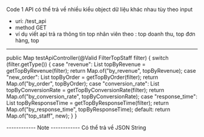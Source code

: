 Code 1 API có thể trả về nhiều kiểu object dữ liệu khác nhau tùy theo input

- uri: /test_api
- method GET
- ví dụ viết api trả ra thông tin top nhân viên theo : top doanh thu, top đơn hàng, top
------------
public Map testApiController(@Valid FilterTopStaff filter) {
    switch (filter.getType()) {
            case "revenue":
                List<TopByRevenue> topByRevenue = getTopByRevenue(filter);
                return Map.of("by_revenue", topByRevenue);
            case "new_order":
                List<TopByOrder> topByOrder = getTopByOrder(filter);
                return Map.of("by_order", topByOrder);
            case "conversion_rate":
                 List<TopByConversionRate> topByConversionRate =  getTopByConversionRate(filter);
                 return Map.of("by_conversion_rate", topByConversionRate);
            case "response_time":
                 List<TopByResponseTime> topByResponseTime =  getTopByResponseTime(filter);
                 return Map.of("by_response_time", topByResponseTime);
            default:
                return Map.of("top_staff", new);
        }
}

------------ Note ------------
Có thể trả về JSON String
